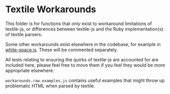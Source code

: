 # Textile Workarounds

This folder is for functions that _only_ exist to workaround limitations of textile-js, or differences between textile-js and the Ruby implementation(s) of textile parsers.

Some other workarounds exist elsewhere in the codebase, for example in [white-space.js](../language/white-space.js). These will be commented separately.

All tests relating to ensuring the quirks of textile-js are accounted for are included here, please feel free to move them if you feel they would be more appropriate elsewhere.

`workarounds.raw.examples.js` contains useful examples that might throw up problematic HTML when parsed by textile.